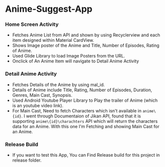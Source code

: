 # Anime-Suggest-App

### Home Screen Activity
* Fetches Anime List from API and shown by using Recyclerview and each item designed within Material CardView.
* Shows Image poster of the Anime and Title, Number of Episodes, Rating of Anime.
* Used Glide Library to load Image Posters from the URL.
* Onclick of An Anime Item will navigate to Detail Anime Activity

### Detail Anime Activity
* Fetches Details of the Anime by using mal_id.
* Details of Anime include Title, Rating, Number of Episodes, Duration, Genres, Main Cast, Synopsis.
* Used Android Youtube Player Library to Play the trailer of Anime (which is an youtube video link).
* For Main Cast, Need to fetch Characters which isn't available in ```anime\{id}```. I went through Documentaion of Jikan API, found that it is supporting ```anime\{id}\charachters``` API which will return the characters data for an Anime. With this one I'm Fetching and showing Main Cast for an Anime.

### Release Build
* If you want to test this App, You can Find Release build for this project in release folder. 
